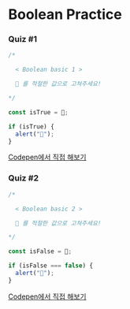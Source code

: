 # Boolean Practice

### Quiz #1

```javascript
/*

  < Boolean basic 1 >

  💬 를 적절한 값으로 고쳐주세요!

*/

const isTrue = 💬;

if (isTrue) {
  alert("🎉");
}
```

[Codepen에서 직접 해보기](https://codepen.io/vanillacoding/pen/1fd03f3b3ca96afec76be79e27fe6716?editors=0010)

### Quiz #2

```javascript
/*

  < Boolean basic 2 >

  💬 를 적절한 값으로 고쳐주세요!

*/

const isFalse = 💬;

if (isFalse === false) {
  alert("🎉");
}
```

[Codepen에서 직접 해보기](https://codepen.io/vanillacoding/pen/d533966919586ed515172a69556ec03d?editors=0010)



